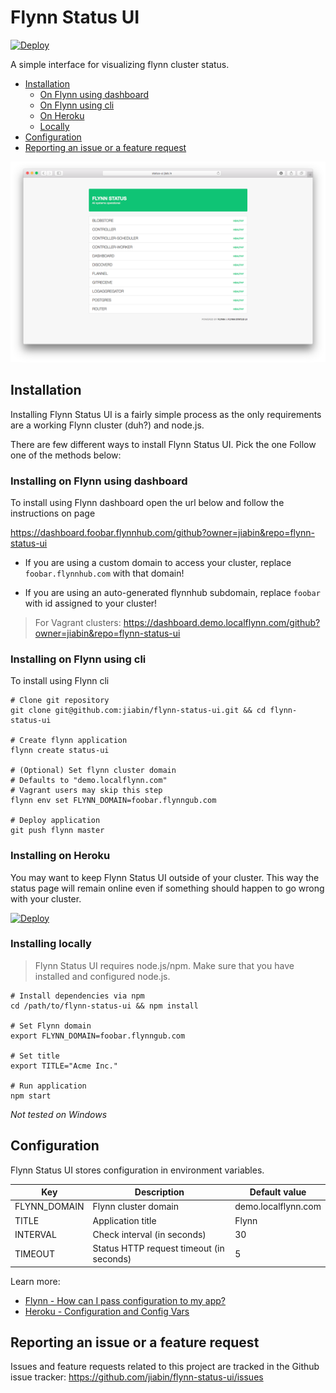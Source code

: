 # Flynn Status UI
[![Deploy](https://www.herokucdn.com/deploy/button.png)](https://heroku.com/deploy?template=https://github.com/jiabin/flynn-status-ui)

A simple interface for visualizing flynn cluster status.

- [Installation](#installation)
  + [On Flynn using dashboard](#installing-on-flynn-using-dashboard)
  + [On Flynn using cli](#installing-on-flynn-using-cli)
  + [On Heroku](#installing-on-heroku)
  + [Locally](#installing-locally)
- [Configuration](#installation)
- [Reporting an issue or a feature request](#reporting-an-issue-or-a-feature-request)

![Screenshot](public/img/screenshots/healthy.png)

## Installation

Installing Flynn Status UI is a fairly simple process as the only requirements are a working Flynn cluster (duh?) and node.js.

There are few different ways to install Flynn Status UI. Pick the one Follow one of the methods below:

### Installing on Flynn using dashboard

To install using Flynn dashboard open the url below and follow the instructions on page

https://dashboard.foobar.flynnhub.com/github?owner=jiabin&repo=flynn-status-ui

- If you are using a custom domain to access your cluster, replace `foobar.flynnhub.com` with that domain!

- If you are using an auto-generated flynnhub subdomain, replace `foobar` with id assigned to your cluster!

> For Vagrant clusters: https://dashboard.demo.localflynn.com/github?owner=jiabin&repo=flynn-status-ui

### Installing on Flynn using cli

To install using Flynn cli

```
# Clone git repository
git clone git@github.com:jiabin/flynn-status-ui.git && cd flynn-status-ui

# Create flynn application
flynn create status-ui

# (Optional) Set flynn cluster domain
# Defaults to "demo.localflynn.com"
# Vagrant users may skip this step
flynn env set FLYNN_DOMAIN=foobar.flynngub.com

# Deploy application
git push flynn master
```

### Installing on Heroku

You may want to keep Flynn Status UI outside of your cluster. This way the status page will remain online even if something should happen to go wrong with your cluster.

[![Deploy](https://www.herokucdn.com/deploy/button.png)](https://heroku.com/deploy?template=https://github.com/jiabin/flynn-status-ui)

### Installing locally

> Flynn Status UI requires node.js/npm. Make sure that you have installed and configured node.js.

```
# Install dependencies via npm
cd /path/to/flynn-status-ui && npm install

# Set Flynn domain
export FLYNN_DOMAIN=foobar.flynngub.com

# Set title
export TITLE="Acme Inc."

# Run application
npm start
```
*Not tested on Windows*


## Configuration

Flynn Status UI stores configuration in environment variables.

| Key          | Description                              | Default value       |
|--------------|------------------------------------------|---------------------|
| FLYNN_DOMAIN | Flynn cluster domain                     | demo.localflynn.com |
| TITLE        | Application title                        | Flynn               |
| INTERVAL     | Check interval (in seconds)              | 30                  |
| TIMEOUT      | Status HTTP request timeout (in seconds) | 5                   |

Learn more:

* [Flynn - How can I pass configuration to my app?](https://flynn.io/docs/faq/how-can-i-pass-configuration-to-my-app)
* [Heroku - Configuration and Config Vars](https://devcenter.heroku.com/articles/config-vars)

## Reporting an issue or a feature request

Issues and feature requests related to this project are tracked in the Github issue tracker: https://github.com/jiabin/flynn-status-ui/issues
